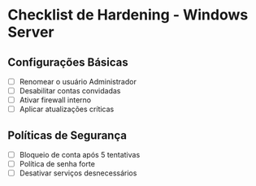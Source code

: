 # Checklist de Hardening - Windows Server

## Configurações Básicas
- [ ] Renomear o usuário Administrador
- [ ] Desabilitar contas convidadas
- [ ] Ativar firewall interno
- [ ] Aplicar atualizações críticas

## Políticas de Segurança
- [ ] Bloqueio de conta após 5 tentativas
- [ ] Política de senha forte
- [ ] Desativar serviços desnecessários
